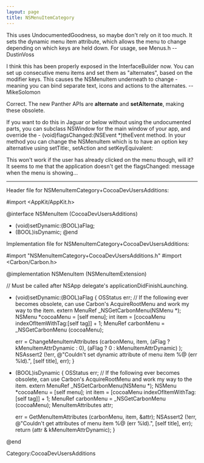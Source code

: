```yaml
---
layout: page
title: NSMenuItemCategory
---
```




This uses UndocumentedGoodness, so maybe don't rely on it too much. It sets the dynamic menu item attribute, which allows the menu to change depending on which keys are held down. For usage, see Menus.h -- DustinVoss

I think this has been properly exposed in the InterfaceBuilder now. You can set up consecutive menu items and set them as "alternates", based on the modifier keys. This causes the NSMenuItem underneath to change - meaning you can bind separate text, icons and actions to the alternates.  -- MikeSolomon

Correct. The new Panther APIs are **alternate** and **setAlternate**, making these obsolete.

If you want to do this in Jaguar or below without using the undocumented parts, you can subclass NSWindow for the main window of your app, and override the - (void)flagsChanged:(NSEvent *)theEvent method. In your method you can change the NSMenuItem which is to have an option key alternative using setTitle:, setAction and setKeyEquivalent:

This won't work if the user has already clicked on the menu though, will it? It seems to me that the application doesn't get the flagsChanged: message when the menu is showing...


----
Header file for NSMenuItemCategory+CocoaDevUsersAdditions:
    
 #import <AppKit/AppKit.h>
 
 @interface NSMenuItem (CocoaDevUsersAdditions)
 - (void)setDynamic:(BOOL)aFlag;
 - (BOOL)isDynamic;
 @end


Implementation file for NSMenuItemCategory+CocoaDevUsersAdditions:

    
 #import "NSMenuItemCategory+CocoaDevUsersAdditions.h"
 #import <Carbon/Carbon.h>
 
 @implementation NSMenuItem (NSMenuItemExtension)
 
 // Must be called after NSApp delegate's applicationDidFinishLaunching.
 - (void)setDynamic:(BOOL)aFlag
 {
   OSStatus err;
   // If the following ever becomes obsolete, can use Carbon's AcquireRootMenu and work my way to the item.
   extern MenuRef _NSGetCarbonMenu(NSMenu *);
   NSMenu *cocoaMenu = [self menu];
   int item = [cocoaMenu indexOfItemWithTag:[self tag]] + 1;
   MenuRef carbonMenu = _NSGetCarbonMenu (cocoaMenu);
   
   err = ChangeMenuItemAttributes (carbonMenu, item,
                                       (aFlag ? kMenuItemAttrDynamic : 0),
                                       (aFlag ? 0 : kMenuItemAttrDynamic) );
   NSAssert2 (!err, @"Couldn't set dynamic attribute of menu item %@ (err %ld).", [self title], err);
 }
 
 - (BOOL)isDynamic
 {
   OSStatus err;
   // If the following ever becomes obsolete, can use Carbon's AcquireRootMenu and work my way to the item.
   extern MenuRef _NSGetCarbonMenu(NSMenu *);
   NSMenu *cocoaMenu = [self menu];
   int item = [cocoaMenu indexOfItemWithTag:[self tag]] + 1;
   MenuRef carbonMenu = _NSGetCarbonMenu (cocoaMenu);
   MenuItemAttributes attr;
   
   err = GetMenuItemAttributes (carbonMenu, item, &attr);
   NSAssert2 (!err, @"Couldn't get attributes of menu item %@ (err %ld).", [self title], err);
   return (attr & kMenuItemAttrDynamic);
 }
 
 @end



Category:CocoaDevUsersAdditions

